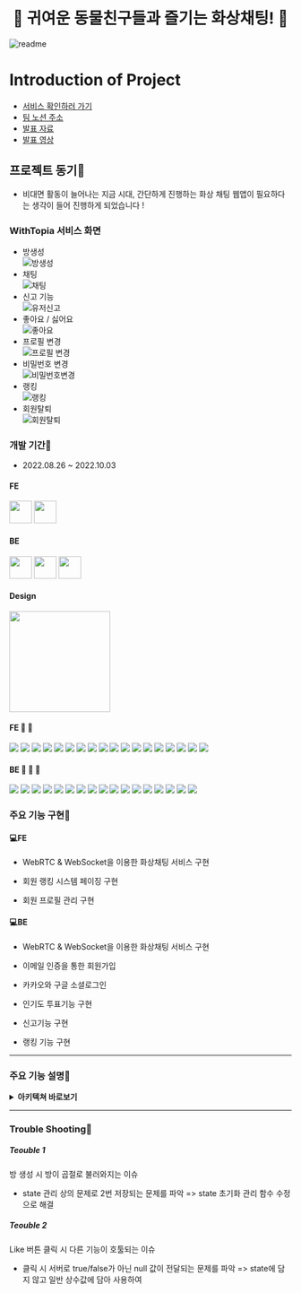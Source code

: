 <h1 style="text-align: center;">🌿 귀여운 동물친구들과 즐기는 화상채팅! 🌿</h1>

![readme](https://user-images.githubusercontent.com/103446802/193404269-46b95337-a95d-4120-9b4a-d6cf9034998b.jpg)

# Introduction of Project
 - [서비스 확인하러 가기](https://warmwinter.co.kr)
 - [팀 노션 주소](https://www.notion.so/WITHTOPIA-WITHTO-61cf100aa57f4f9ba7b0a161416915f8)
 - [발표 자료](https://docs.google.com/presentation/d/1lvsxPbOU7NUqNDmwWI6aHbP1O1ZOVq4g-PZD5NGICVM/edit?usp=sharing)
 - [발표 영상](https://www.youtube.com/watch?v=rjlHIKMyEDw)
## 프로젝트 동기📍
 - 비대면 활동이 늘어나는 지금 시대, 간단하게 진행하는 화상 채팅 웹앱이 필요하다는 생각이 들어 진행하게 되었습니다 !

### WithTopia 서비스 화면
- 방생성
  <br/>
  ![방생성](https://user-images.githubusercontent.com/79622280/194699492-65a1dccc-9f61-4be9-a639-dfb7c7299be0.gif)
  <br/>
- 채팅
  <br/>
  ![채팅](https://user-images.githubusercontent.com/79622280/194699390-056fe693-df23-47e1-8d75-5c32bf4e3a02.gif)
  <br/>
- 신고 기능
  <br/>
  ![유저신고](https://user-images.githubusercontent.com/79622280/194699415-14bfe333-59c9-43f7-86f1-820e79a6c1b0.gif)
  <br/>
- 좋아요 / 싫어요
  <br/>
  ![좋아요](https://user-images.githubusercontent.com/79622280/194699402-ce80b46b-1ecd-4401-a089-df3e8bc50db2.gif)
  <br/>
- 프로필 변경
  <br/>
  ![프로필 변경](https://user-images.githubusercontent.com/79622280/194699511-c3eaf850-cd91-428b-9511-a995228bbdb6.gif)
  <br/>
- 비밀번호 변경
  <br/>
  ![비밀번호변경](https://user-images.githubusercontent.com/79622280/194699520-d35ea28f-a298-4ab2-b6a1-bcaa89790914.gif)
  <br/>
- 랭킹
  <br/>
  ![랭킹](https://user-images.githubusercontent.com/79622280/194699503-51ba9419-3fe6-4785-a3a5-7e38a35ad54e.gif)
  <br/>
- 회원탈퇴
  <br/>
  ![회원탈퇴](https://user-images.githubusercontent.com/79622280/194699363-383f9cc3-f51f-4e9f-8b4b-795a6bfa29cd.gif)
  <br/>
### 개발 기간📍

- 2022.08.26 ~ 2022.10.03

#### FE
 <a href="https://github.com/hyunwung" target="_blank"><img height="40"  src="https://img.shields.io/static/v1?label=React&message=서현웅🍎 &color=61dafb&style=for-the-badge&>"/></a>
 <a href="https://github.com/Kim-wonder" target="_blank"><img height="40"  src="https://img.shields.io/static/v1?label=React&message=김혜진🥑 &color=61dafb&style=for-the-badge&>"/></a>
 
#### BE
 <a href="https://github.com/ckstn0225" target="_blank"><img height="40"  src="https://img.shields.io/static/v1?label=Spring&message=조원영🍋 &color=08CE5D&style=for-the-badge&>"/></a>
 <a href="https://github.com/neya0" target="_blank"><img height="40"  src="https://img.shields.io/static/v1?label=Spring&message=강지성🍊 &color=08CE5D&style=for-the-badge&>"/></a>
 <a href="https://github.com/picjoy" target="_blank"><img height="40"  src="https://img.shields.io/static/v1?label=Spring&message=강지영🍒 &color=08CE5D&style=for-the-badge&>"/></a>

#### Design 
<img width="180"  src="https://img.shields.io/static/v1?label=Design&message=정지현🥦 &color=FF7F50&style=for-the-badge&>"/></a>
<br />

#### **FE 🍎 🍇**
<p>
  <img src="https://img.shields.io/badge/JavaScript-F7DF1E?style=for-the-badge&logo=JavaScript&logoColor=black">
  <img src="https://img.shields.io/badge/React-61DAFB?style=for-the-badge&logo=React&logoColor=black">
  <img src="https://img.shields.io/badge/Create React App-09D3AC?style=for-the-badge&logo=Create React App&logoColor=black">
  <img src="https://img.shields.io/badge/Redux-764ABC?style=for-the-badge&logo=Redux&logoColor=white">
  <img src="https://img.shields.io/badge/Axios-5A29E4?style=for-the-badge&logo=Axios&logoColor=white">
  <img src="https://img.shields.io/badge/React Router-CA4245?style=for-the-badge&logo=React Router&logoColor=white">
  <img src="https://img.shields.io/badge/Yarn-2C8EBB?style=for-the-badge&logo=Yarn&logoColor=white">
  <img src="https://img.shields.io/badge/HTTPS-8BFCAB?style=for-the-badge&logo=HTTPS&logoColor=white">
  <img src="https://img.shields.io/badge/SASS-DB7093?style=for-the-badge&logo=SASS&logoColor=white">
  <img src="https://img.shields.io/badge/Visual Studio Code-007ACC?style=for-the-badge&logo=Visual Studio Code&logoColor=white">
  <img src="https://img.shields.io/badge/GitHub-121212?style=for-the-badge&logo=GitHub&logoColor=white">
  <img src="https://img.shields.io/badge/Figma-F24E1E?style=for-the-badge&logo=Figma&logoColor=white">
  <img src="https://img.shields.io/badge/Amazon S3-569A31?style=for-the-badge&logo=Amazon S3&logoColor=white">
  <img src="https://img.shields.io/badge/Cloud Front-FDC520?style=for-the-badge&logo=Cloud Front&logoColor=white">
  <img src="https://img.shields.io/badge/WebRTC-3F7CF6?style=for-the-badge&logo=WebRTC&logoColor=white">
  <img src="https://img.shields.io/badge/OPEN Vidu-3EF1AC?style=for-the-badge&logo=OPEN Vidu&logoColor=white">
  <img src="https://img.shields.io/badge/STOMP-313131?style=for-the-badge&logo=STOMP&logoColor=white">
  <img src="https://img.shields.io/badge/SockJS-313131?style=for-the-badge&logo=SockJS&logoColor=white">
</p>

#### **BE 🍋 🍊 🍒**
<p>
  <img src="https://img.shields.io/badge/Spring-A5E882?style=for-the-badge&logo=Spring&logoColor=black">
  <img src="https://img.shields.io/badge/Docker-76CBFD?style=for-the-badge&logo=Docker&logoColor=black">
  <img src="https://img.shields.io/badge/Intelli J-FA2C48?style=for-the-badge&logo=IntelliJS&logoColor=white">
  <img src="https://img.shields.io/badge/Amazon EC2-FDC959?style=for-the-badge&logo=Amazon EC2&logoColor=black">
  <img src="https://img.shields.io/badge/Amazon S3-569A31?style=for-the-badge&logo=Amazon S3&logoColor=white">
  <img src="https://img.shields.io/badge/Amazon RDS-547CFA?style=for-the-badge&logo=Amazon RDS&logoColor=white">
  <img src="https://img.shields.io/badge/Amazon ROUTER 53-FDD485?style=for-the-badge&logo=ROUTER 53r&logoColor=black">
  <img src="https://img.shields.io/badge/My SQL-FBBB5B?style=for-the-badge&logo=My SQL&logoColor=black">
  <img src="https://img.shields.io/badge/HTTPS-8BFCAB?style=for-the-badge&logo=HTTPS&logoColor=white">
  <img src="https://img.shields.io/badge/GitHub-121212?style=for-the-badge&logo=GitHub&logoColor=white">
  <img src="https://img.shields.io/badge/Git Action-0E0E0E?style=for-the-badge&logo=Git Action&logoColor=white">
  <img src="https://img.shields.io/badge/KURENTO-ECF79C?style=for-the-badge&logo=KURENTO&logoColor=black">
  <img src="https://img.shields.io/badge/Redis-F14C2E?style=for-the-badge&logo=Redis&logoColor=white">
  <img src="https://img.shields.io/badge/WebRTC-3F7CF6?style=for-the-badge&logo=WebRTC&logoColor=white">
  <img src="https://img.shields.io/badge/OPEN Vidu-3EF1AC?style=for-the-badge&logo=OPEN Vidu&logoColor=white">
  <img src="https://img.shields.io/badge/NGINX-19D982?style=for-the-badge&logo=NGINX&logoColor=black">
 <img src="https://img.shields.io/badge/AMAZON AWS-e61919?style=for-the-badge&logo=AMAZON AWS&logoColor=black">
</p>


### 주요 기능 구현📍
#### 💻**FE**

 - WebRTC & WebSocket을 이용한 화상채팅 서비스 구현

 - 회원 랭킹 시스템 페이징 구현

 - 회원 프로필 관리 구현



#### 💻**BE**

 - WebRTC & WebSocket을 이용한 화상채팅 서비스 구현
 
 - 이메일 인증을 통한 회원가입
 
 - 카카오와 구글 소셜로그인
 
 - 인기도 투표기능 구현 
 
 - 신고기능 구현
 
 - 랭킹 기능 구현
 

-----

### 주요 기능 설명📍
<details>
<summary> <b>아키텍쳐 바로보기</b> </summary>
  <img src="https://user-images.githubusercontent.com/103446802/194292784-61fc0f1c-7552-4f48-a2af-487fdfd70f90.jpeg"> 
</details>

----

### Trouble Shooting📍
##### Teouble 1
방 생성 시 방이 곱절로 불러와지는 이슈
- state 관리 상의 문제로 2번 저장되는 문제를 파악 => state 초기화 관리 함수 수정으로 해결

##### Teouble 2
Like 버튼 클릭 시 다른 기능이 호툴되는 이슈
- 클릭 시 서버로 true/false가 아닌 null 값이 전달되는 문제를 파악 => state에 담지 않고 일반 상수값에 담아 사용하여 
